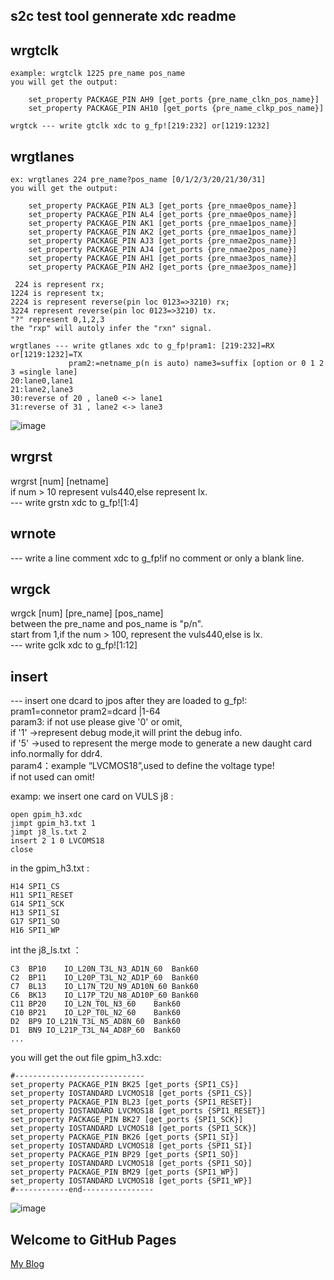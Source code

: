 ## s2c test tool gennerate xdc readme

## wrgtclk
    example: wrgtclk 1225 pre_name pos_name   
    you will get the output:
```
    set_property PACKAGE_PIN AH9 [get_ports {pre_name_clkn_pos_name}]
    set_property PACKAGE_PIN AH10 [get_ports {pre_name_clkp_pos_name}]
```    
    wrgtck --- write gtclk xdc to g_fp![219:232] or[1219:1232]

## wrgtlanes
    ex: wrgtlanes 224 pre_name?pos_name [0/1/2/3/20/21/30/31]    
    you will get the output:
```    
    set_property PACKAGE_PIN AL3 [get_ports {pre_nmae0pos_name}]
    set_property PACKAGE_PIN AL4 [get_ports {pre_nmae0pos_name}]
    set_property PACKAGE_PIN AK1 [get_ports {pre_nmae1pos_name}]
    set_property PACKAGE_PIN AK2 [get_ports {pre_nmae1pos_name}]
    set_property PACKAGE_PIN AJ3 [get_ports {pre_nmae2pos_name}]
    set_property PACKAGE_PIN AJ4 [get_ports {pre_nmae2pos_name}]
    set_property PACKAGE_PIN AH1 [get_ports {pre_nmae3pos_name}]
    set_property PACKAGE_PIN AH2 [get_ports {pre_nmae3pos_name}]
```   
     224 is represent rx;     
    1224 is represent tx;   
    2224 is represent reverse(pin loc 0123=>3210) rx;    
    3224 represent reverse(pin loc 0123=>3210) tx.   
    "?" represent 0,1,2,3    
    the "rxp" will autoly infer the "rxn" signal.
    
    wrgtlanes --- write gtlanes xdc to g_fp!pram1: [219:232]=RX or[1219:1232]=TX    
                 pram2:=netname_p(n is auto) name3=suffix [option or 0 1 2 3 =single lane]   
    20:lane0,lane1   
    21:lane2,lane3   
    30:reverse of 20 , lane0 <-> lane1   
    31:reverse of 31 , lane2 <-> lane3   
    

![image](https://user-images.githubusercontent.com/35107934/141075447-9ae2722d-f5cf-4ce0-81f7-646002c2bda6.png)

    
## wrgrst 
wrgrst [num] [netname]    
 if num > 10  represent vuls440,else represent lx.    
 --- write grstn xdc to g_fp![1:4]
 
## wrnote 
 --- write a line comment xdc to g_fp!if no comment or only a blank line.

## wrgck
   wrgck [num] [pre_name] [pos_name]    
   between the pre_name and pos_name is "p/n".    
   start from 1,if the num > 100, represent the vuls440,else is lx.    
--- write gclk xdc to g_fp![1:12]    

## insert
 --- insert one dcard to jpos after they are loaded to g_fp!:    
pram1=connetor pram2=dcard |1-64    
param3: if not use please give '0' or omit,    
        if '1' ->represent debug mode,it will print the debug info.    
        if '5' ->used to represent the merge mode to generate a new daught card info.normally for ddr4.    
param4：example “LVCMOS18”,used to define the voltage type!    
        if not used can omit!    

examp: we insert one card on VULS j8 :    
```
open gpim_h3.xdc
jimpt gpim_h3.txt 1
jimpt j8_ls.txt 2
insert 2 1 0 LVCOMS18
close
```
in the gpim_h3.txt :   
```
H14	SPI1_CS
H11	SPI1_RESET
G14	SPI1_SCK
H13	SPI1_SI
G17	SPI1_SO
H16	SPI1_WP
```
int the j8_ls.txt ：   
```
C3	BP10	IO_L20N_T3L_N3_AD1N_60	Bank60
C2	BP11	IO_L20P_T3L_N2_AD1P_60	Bank60
C7	BL13	IO_L17N_T2U_N9_AD10N_60	Bank60
C6	BK13	IO_L17P_T2U_N8_AD10P_60	Bank60
C11	BP20	IO_L2N_T0L_N3_60	Bank60
C10	BP21	IO_L2P_T0L_N2_60	Bank60
D2	BP9	IO_L21N_T3L_N5_AD8N_60	Bank60
D1	BN9	IO_L21P_T3L_N4_AD8P_60	Bank60
...

```
you will get the out file gpim_h3.xdc:
```
#-----------------------------
set_property PACKAGE_PIN BK25 [get_ports {SPI1_CS}]
set_property IOSTANDARD LVCMOS18 [get_ports {SPI1_CS}]
set_property PACKAGE_PIN BL23 [get_ports {SPI1_RESET}]
set_property IOSTANDARD LVCMOS18 [get_ports {SPI1_RESET}]
set_property PACKAGE_PIN BK27 [get_ports {SPI1_SCK}]
set_property IOSTANDARD LVCMOS18 [get_ports {SPI1_SCK}]
set_property PACKAGE_PIN BK26 [get_ports {SPI1_SI}]
set_property IOSTANDARD LVCMOS18 [get_ports {SPI1_SI}]
set_property PACKAGE_PIN BP29 [get_ports {SPI1_SO}]
set_property IOSTANDARD LVCMOS18 [get_ports {SPI1_SO}]
set_property PACKAGE_PIN BM29 [get_ports {SPI1_WP}]
set_property IOSTANDARD LVCMOS18 [get_ports {SPI1_WP}]
#------------end----------------
```






![image](https://user-images.githubusercontent.com/35107934/142143964-90f7a9b4-f9f2-4204-adc7-468d52e595bc.png)




## Welcome to GitHub Pages
[My Blog](https://www.cnblogs.com/time93/)



